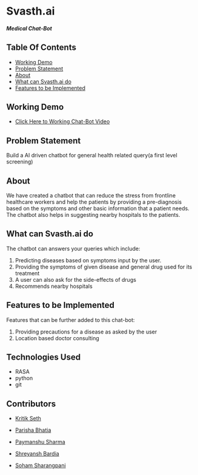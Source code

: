 # Svasth.ai
#### *Medical Chat-Bot*

## Table Of Contents
  - [Working Demo](#working-demo)
  - [Problem Statement ](#problem-statement)
  - [About](#about)
  - [What can Svasth.ai do](#what-can-svasth.ai-do)
  - [Features to be Implemented](#features-to-be-implemented)

  
  
## Working Demo
- [Click Here to Working Chat-Bot Video](https://youtu.be/6qWDjOwaF2I)

## Problem Statement
Build a AI driven chatbot for general health related query(a first level screening)

## About
We have created a chatbot that can reduce the stress from frontline healthcare workers and help the patients by providing a pre-diagnosis based on the symptoms and other basic information that a patient needs. The chatbot also helps in suggesting nearby hospitals to the patients.

## What can Svasth.ai do
The chatbot can answers your queries which include:
1. Predicting diseases based on symptoms input by the user.
2. Providing the symptoms of given disease and general drug used for its treatment 
3. A user can also ask for the side-effects of drugs
4. Recommends nearby hospitals

## Features to be Implemented
Features that can be further added to this chat-bot:
1. Providing precautions for a disease as asked by the user
2. Location based doctor consulting 


## Technologies Used
- RASA
- python
- git

## Contributors

- [Kritik Seth](https://github.com/kritikseth)

- [Parisha Bhatia](https://github.com/ParishaKB)

- [Paymanshu Sharma](https://github.com/Paymanshus)

- [Shreyansh Bardia](https://github.com/SHREYANSH-BARDIA)

- [Soham Sharangpani](https://github.com/SohamSharangpani)








 
